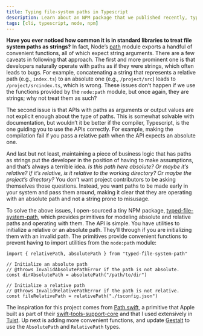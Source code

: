 ```yaml
---
title: Typing file-system paths in Typescript
description: Learn about an NPM package that we published recently, typed-file-system-path, that adds primitives to work with file-system paths more safely using types.
tags: [cli, typescript, node, npm]
---
```


**Have you ever noticed how common it is in standard libraries to treat file system paths as strings?** In fact, Node’s [path](https://nodejs.org/api/path.html) module exports a handful of convenient functions, all of which expect string arguments. There are a few caveats in following that approach. The first and more prominent one is that developers naturally operate with paths as if they were strings, which often leads to bugs. For example, concatenating a string that represents a relative path (e.g., `index.ts`) to an absolute one (e.g., `/project/src`) leads to `/project/srcindex.ts`, which is wrong. These issues don’t happen if we use the functions provided by the `node:path` module, but once again, they are strings; why not treat them as such?

The second issue is that APIs with paths as arguments or output values are not explicit enough about the type of paths. This is somewhat solvable with documentation, but wouldn’t it be better if the compiler, Typescript, is the one guiding you to use the APIs correctly. For example, making the compilation fail if you pass a relative path when the API expects an absolute one.

And last but not least, maintaining a piece of business logic that has paths as strings put the developer in the position of having to make assumptions, and that’s always a terrible idea. *Is this path here absolute? Or maybe it’s relative? If it’s relative, is it relative to the working directory? Or maybe the project’s directory?* You don’t want project contributors to be asking themselves those questions. Instead, you want paths to be made early in your system and pass them around, making it clear that they are operating with an absolute path and not a string prone to misusage.

To solve the above issues, I open-sourced a tiny NPM package, [typed-file-system-path](https://www.npmjs.com/package/typed-file-system-path), which provides primitives for modeling absolute and relative paths and operating with them. The API is simple. You have utilities to initialize a relative or an absolute path. They’ll through if you are initializing them with an invalid path. The primitives provide convenient functions to prevent having to import utilities from the `node:path` module:

```language-ts
import { relativePath, absolutePath } from "typed-file-system-path"

// Initialize an absolute path
// @throws InvalidAbsolutePathError if the path is not absolute.
const dirAbsolutePath = absolutePath("/path/to/dir")

// Initialize a relative path
// @throws InvalidRelativePathError if the path is not relative.
const fileRelativePath = relativePath("./tsconfig.json")
```

The inspiration for this project comes from [Path.swift](https://github.com/apple/swift-tools-support-core/blob/main/Sources/TSCBasic/Path.swift), a primitive that Apple built as part of their [swift-tools-support-core](https://github.com/apple/swift-tools-support-core/blob/main/Sources/TSCBasic/Path.swift) and that I used extensively in [Tuist](https://github.com/pepicrft/typed-file-system-path).
Up next is adding more convenient functions,
and update [Gestalt](https://github.com/gestaltjs/gestalt) to use the `AbsolutePath` and `RelativePath` types.
